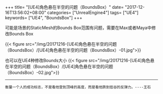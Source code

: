 +++
title= "[UE4]角色悬在半空的问题（BoundsBox）"
date= "2017-12-16T13:56:02+08:00"
categories= ["UnrealEngine4"]
tags= ["UE4"]
keywords= ["UE4", "BoundsBox"]
+++

可能是场景的StaticMesh的Bounds Box范围有问题，需要在Max或者Maya中修改Bounds Box

{{< figure src="/img/20171216-[UE4]角色悬在半空的问题（BoundsBox）/[UE4]角色悬在半空的问题（BoundsBox）-01.jpg">}}

也可以在UE4种修改Bounds大小
{{< figure src="/img/20171216-[UE4]角色悬在半空的问题（BoundsBox）/[UE4]角色悬在半空的问题（BoundsBox）-02.jpg">}}

***
`衡量一个人的成功标志，不是看他登到顶峰的高度，而是看他跌到低谷的反弹力。----王石`